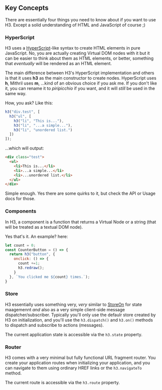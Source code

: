 ## Key Concepts

There are essentially four things you need to know about if you want to use H3. Except a solid understanding of HTML and JavaScript of course ;)

### HyperScript

H3 uses a [HyperScript](https://openbase.io/js/hyperscript)-like syntax to create HTML elements in pure JavaScript. No, you are actually creating Virtual DOM nodes with it but it can be easier to think about them as HTML elements, or better, something that *eventually* will be rendered as an HTML element.

The main difference between H3's HyperScript implementation and others is that it uses **h3** as the main constructor to create nodes. HyperScript uses **h**, Mithril uses **m**, ...kind of an obvious choice if you ask me. If you don't like it, you can rename it to *piripicchio* if you want, and it will *still* be used in the same way.

How, you ask? Like this:

```js
h3("div.test", [
  h3("ul", [
    h3("li", "This is..."),
    h3("li", "...a simple..."),
    h3("li", "unordered list.")
  ])
]);
```

...which will output:

```html
<div class="test">
  <ul>
    <li>This is...</li>
    <li>...a simple...</li>
    <li>...unordered list.</li>
  </ul>
</div>
```

Simple enough. Yes there are some quirks to it, but check the API or Usage docs for those.

### Components

In H3, a component is a function that returns a Virtual Node or a string (that will be treated as a textual DOM node). 

Yes that's it. An example? here:

```js
let count = 0;
const CounterButton = () => {
  return h3("button", {
    onclick: () => {
      count +=1;
      h3.redraw();
    }
  }, `You clicked me ${count} times.`);
}
```

### Store

H3 essentially uses something very, *very* similar to [StoreOn](https://github.com/storeon/storeon) for state maagemennt *and* also as a very simple client-side message dispatcher/subscriber. Typically you'll only use the defaulr store created by H3 on initialization, and you'll use the `h3.dispatch()` and `h3.on()` methods to dispatch and subscribe to actions (messages).

The current application state is accessible via the `h3.state` property.

### Router

H3 comes with a very minimal but fully functional URL fragment router. You create your application routes when initializing your application, and you can navigate to them using ordinary HREF links or the `h3.navigateTo` method.

The current route is accessible via the `h3.route` property.
